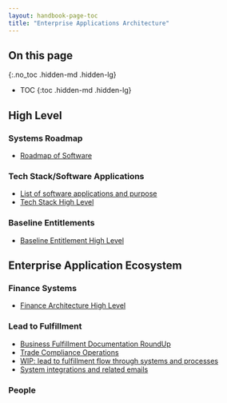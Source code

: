 ```yaml
---
layout: handbook-page-toc
title: "Enterprise Applications Architecture"
---
```


<link rel="stylesheet" type="text/css" href="/stylesheets/biztech.css" />

## On this page
{:.no_toc .hidden-md .hidden-lg}

- TOC
{:toc .hidden-md .hidden-lg}

## High Level

### Systems Roadmap

- [Roadmap of Software](/handbook/business-ops/roadmap)

### Tech Stack/Software Applications

- [List of software applications and purpose](/handbook/business-ops/tech-stack/)
- [Tech Stack High Level](/handbook/business-ops/tech-stack-applications/)

### Baseline Entitlements

- [Baseline Entitlement High Level](handbook/business-ops/employee-enablement/onboarding-access-requests/access-requests/baseline-entitlements/)

## Enterprise Application Ecosystem

### Finance Systems

- [Finance Architecture High Level](/handbook/business-ops/enterprise-applications/architecture/finance)

### Lead to Fulfillment

- [Business Fulfillment Documentation RoundUp](/handbook/business-ops/enterprise-applications/portal/)
- [Trade Compliance Operations](/handbook/business-ops/trade-compliance)
- [WIP: lead to fulfillment flow through systems and processes](https://app.lucidchart.com/documents/view/fe61ff48-c0e3-4f40-b2de-4023d48101d9)
- [System integrations and related emails](https://docs.google.com/spreadsheets/d/1j3xE6pQLfsKMri14LDcrnxbWbTwqz4Tpv9kI8UIHYCE/edit#gid=1849578778)

### People

